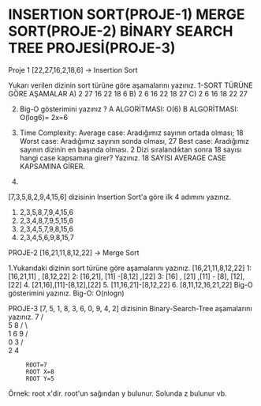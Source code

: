 # INSERTION SORT(PROJE-1) MERGE SORT(PROJE-2) BİNARY SEARCH TREE PROJESİ(PROJE-3) 

Proje 1
[22,27,16,2,18,6] -> Insertion Sort

Yukarı verilen dizinin sort türüne göre aşamalarını yazınız.
 1-SORT TÜRÜNE GÖRE AŞAMALAR
   A) 2 27 16 22 18 6
   B) 2 6 16 22 18 27
   C) 2 6 16 18 22 27
 
2. Big-O gösterimini yazınız ?
  A ALGORİTMASI: O(6)
  B ALGORİTMASI: O(log6)= 2x=6
  
4. Time Complexity:
    Average case: Aradığımız sayının ortada olması; 18
    Worst case: Aradığımız sayının sonda olması, 27
    Best case: Aradığımız sayının dizinin en başında olması. 2
Dizi sıralandıktan sonra 18 sayısı hangi case kapsamına girer? Yazınız.
 18 SAYISI AVERAGE CASE KAPSAMINA GİRER.

5.

[7,3,5,8,2,9,4,15,6] dizisinin Insertion Sort'a göre ilk 4 adımını yazınız.
   1. 2,3,5,8,7,9,4,15,6
   2. 2,3,4,8,7,9,5,15,6
   3. 2,3,4,5,7,9,8,15,6
   4. 2,3,4,5,6,9,8,15,7
   
PROJE-2
[16,21,11,8,12,22] -> Merge Sort

1.Yukarıdaki dizinin sort türüne göre aşamalarını yazınız.
              [16,21,11,8,12,22]
           1: [16,21,11] , [8,12,22]
           2: [16,21], [11] -[8,12] ,[22]
           3: [16] , [21] ,[11] - [8], [12], [22] 
           4. [21,16],[11]-[8,12],[22]
           5. [11,16,21]-[8,12,22]
           6. [8,11,12,16,21,22]
Big-O gösterimini yazınız.
Big-O: O(nlogn)
 
 
 PROJE-3
 [7, 5, 1, 8, 3, 6, 0, 9, 4, 2] dizisinin Binary-Search-Tree aşamalarını yazınız.
                7
              /   \
             5     8
            / \       \
           1   6        9
          /\
         0   3
           /   \
          2      4
         
         ROOT=7
         ROOT X=8
         ROOT Y=5
Örnek: root x'dir. root'un sağından y bulunur. Solunda z bulunur vb.










